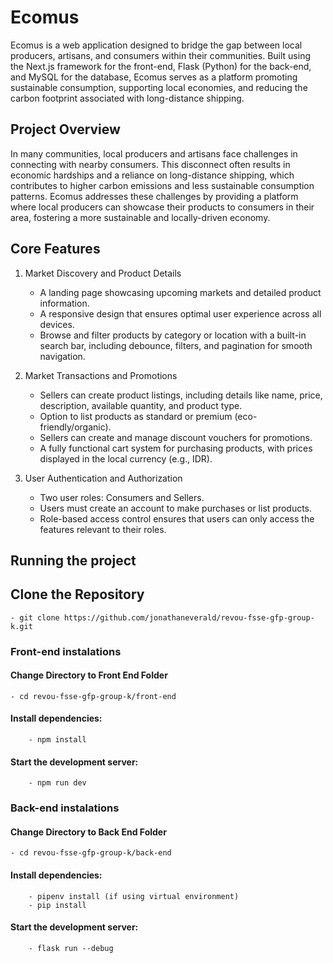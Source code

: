 # Ecomus

Ecomus is a web application designed to bridge the gap between local producers, artisans, and consumers within their communities. Built using the Next.js framework for the front-end, Flask (Python) for the back-end, and MySQL for the database, Ecomus serves as a platform promoting sustainable consumption, supporting local economies, and reducing the carbon footprint associated with long-distance shipping.

## Project Overview

In many communities, local producers and artisans face challenges in connecting with nearby consumers. This disconnect often results in economic hardships and a reliance on long-distance shipping, which contributes to higher carbon emissions and less sustainable consumption patterns. Ecomus addresses these challenges by providing a platform where local producers can showcase their products to consumers in their area, fostering a more sustainable and locally-driven economy.

## Core Features

1. Market Discovery and Product Details

   - A landing page showcasing upcoming markets and detailed product information.
   - A responsive design that ensures optimal user experience across all devices.
   - Browse and filter products by category or location with a built-in search bar, including debounce, filters, and pagination for smooth navigation.

2. Market Transactions and Promotions

   - Sellers can create product listings, including details like name, price, description, available quantity, and product type.
   - Option to list products as standard or premium (eco-friendly/organic).
   - Sellers can create and manage discount vouchers for promotions.
   - A fully functional cart system for purchasing products, with prices displayed in the local currency (e.g., IDR).

3. User Authentication and Authorization

   - Two user roles: Consumers and Sellers.
   - Users must create an account to make purchases or list products.
   - Role-based access control ensures that users can only access the features relevant to their roles.

## Running the project

## Clone the Repository

    - git clone https://github.com/jonathaneverald/revou-fsse-gfp-group-k.git

### Front-end instalations

#### Change Directory to Front End Folder

    - cd revou-fsse-gfp-group-k/front-end

#### Install dependencies:

        - npm install

#### Start the development server:

        - npm run dev

### Back-end instalations

#### Change Directory to Back End Folder

    - cd revou-fsse-gfp-group-k/back-end

#### Install dependencies:

        - pipenv install (if using virtual environment)
        - pip install

#### Start the development server:

        - flask run --debug
